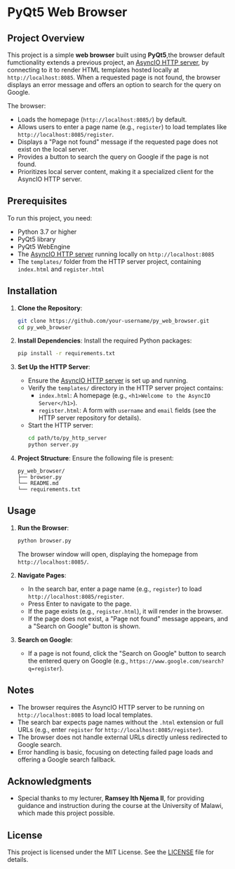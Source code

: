 # PyQt5 Web Browser

## Project Overview
This project is a simple **web browser** built using **PyQt5**,the browser default fumctionality extends a previous project, an [AsyncIO HTTP server](https://github.com/yewo-devnet/py-http-server), by connecting to it to render HTML templates hosted locally at `http://localhost:8085`. When a requested page is not found, the browser displays an error message and offers an option to search for the query on Google.

The browser:
- Loads the homepage (`http://localhost:8085/`) by default.
- Allows users to enter a page name (e.g., `register`) to load templates like `http://localhost:8085/register`.
- Displays a "Page not found" message if the requested page does not exist on the local server.
- Provides a button to search the query on Google if the page is not found.
- Prioritizes local server content, making it a specialized client for the AsyncIO HTTP server.

## Prerequisites
To run this project, you need:
- Python 3.7 or higher
- PyQt5 library 
- PyQt5 WebEngine 
- The [AsyncIO HTTP server](https://github.com/yewo-devnet/py-http-server) running locally on `http://localhost:8085`
- The `templates/` folder from the HTTP server project, containing `index.html` and `register.html`

## Installation
1. **Clone the Repository**:
   ```bash
   git clone https://github.com/your-username/py_web_browser.git
   cd py_web_browser
   ```

2. **Install Dependencies**:
   Install the required Python packages:
   ```bash
   pip install -r requirements.txt
   ```

3. **Set Up the HTTP Server**:
   - Ensure the [AsyncIO HTTP server](https://github.com/yewo-devnet/py-http-server) is set up and running.
   - Verify the `templates/` directory in the HTTP server project contains:
     - `index.html`: A homepage (e.g., `<h1>Welcome to the AsyncIO Server</h1>`).
     - `register.html`: A form with `username` and `email` fields (see the HTTP server repository for details).
   - Start the HTTP server:
     ```bash
     cd path/to/py_http_server
     python server.py
     ```

4. **Project Structure**:
   Ensure the following file is present:
   ```
   py_web_browser/
   ├── browser.py
   └── README.md
   └── requirements.txt
   ```

## Usage
1. **Run the Browser**:
   ```bash
   python browser.py
   ```
   The browser window will open, displaying the homepage from `http://localhost:8085/`.

2. **Navigate Pages**:
   - In the search bar, enter a page name (e.g., `register`) to load `http://localhost:8085/register`.
   - Press Enter to navigate to the page.
   - If the page exists (e.g., `register.html`), it will render in the browser.
   - If the page does not exist, a "Page not found" message appears, and a "Search on Google" button is shown.

3. **Search on Google**:
   - If a page is not found, click the "Search on Google" button to search the entered query on Google (e.g., `https://www.google.com/search?q=register`).

## Notes
- The browser requires the AsyncIO HTTP server to be running on `http://localhost:8085` to load local templates.
- The search bar expects page names without the `.html` extension or full URLs (e.g., enter `register` for `http://localhost:8085/register`).
- The browser does not handle external URLs directly unless redirected to Google search.
- Error handling is basic, focusing on detecting failed page loads and offering a Google search fallback.


## Acknowledgments
- Special thanks to my lecturer, **Ramsey Ith Njema II**, for providing guidance and instruction during the course at the University of Malawi, which made this project possible.

## License
This project is licensed under the MIT License. See the [LICENSE](LICENSE) file for details.
